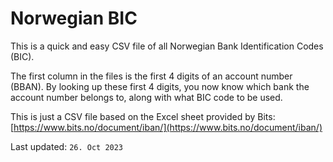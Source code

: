 # Norwegian BIC

This is a quick and easy CSV file of all Norwegian Bank Identification Codes (BIC).

The first column in the files is the first 4 digits of an account number (BBAN).
By looking up these first 4 digits, you now know which bank the account number belongs to, along with what BIC code to be used.

This is just a CSV file based on the Excel sheet provided by Bits:
[https://www.bits.no/document/iban/](https://www.bits.no/document/iban/)

Last updated:
`26. Oct 2023`